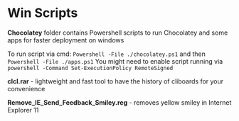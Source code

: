 # Win Scripts
**Chocolatey** folder contains Powershell scripts to run Chocolatey and some apps for faster deployment on windows

To run script via cmd: `Powershell -File ./chocolatey.ps1` and then `Powershell -File ./apps.ps1`
You might need to enable script running via `powershell -Command Set-ExecutionPolicy RemoteSigned` 

**clcl.rar** - lightweight and fast tool to have the history of cliboards for your convenience

**Remove_IE_Send_Feedback_Smiley.reg** - removes yellow smiley in Internet Explorer 11



